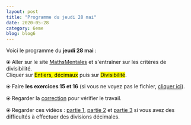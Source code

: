 ```yaml
---
layout: post
title: "Programme du jeudi 28 mai"
date: 2020-05-28
category: 6eme
blog: blog6
---
```


Voici le programme du <b>jeudi 28 mai</b> :

⦿ Aller sur le site <a href="http://mathsmentales.net/">MathsMentales</a> et s'entraîner sur les critères de divisibilité.
<br>
Cliquer sur <mark>Entiers, décimaux</mark> puis sur <mark>Divisibilité</mark>. 

⦿ Faire <strong>les exercices 15 et 16</strong> (si vous ne voyez pas le fichier, <a href="/exercices/6eme/6eme_exercices_jeudi_28_mai_2020.pdf">cliquer ici</a>).

<object data="/exercices/6eme/6eme_exercices_jeudi_28_mai_2020.pdf" width="100%" height="500" type='application/pdf'></object>

⦿ Regarder la <a class="correction" href="/exercices/6eme/6eme_exercices_jeudi_28_mai_2020_corrections.pdf">correction</a> pour vérifier le travail.

⦿ Regarder ces vidéos : <a class="video" href="https://youtu.be/RbkDd_p_EVU">partie 1</a>, <a class="video" href="https://youtu.be/kagPFHfG-ZU">partie 2</a> et <a class="video" href="https://youtu.be/CnuDwxwNl9k">partie 3</a> si vous avez des difficultés à effectuer des divisions décimales.
 

